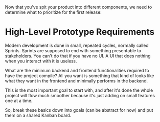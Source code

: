 Now that you've spit your product into different components, we need to determine what to prioritize for the first release:

# High-Level Prototype Requirements
Modern development is done in small, repeated cycles, normally called Sprints. Sprints are supposed to end with something presentable to stakeholders. You can't do that if you have no UI. A UI that does nothing when you interact with it is useless.

What are the minimum backend and frontend functionalities required to have the project compile? All you want is something that kind of looks like what they want in the frontend and minimally performs in the backend.

This is the most important goal to start with, and after it's done the whole project will flow much smoother because it's just adding on small features one at a time.

So, break these basics down into goals (can be abstract for now) and put them on a shared Kanban board.
